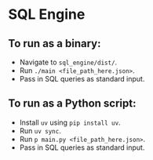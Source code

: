 # SQL Engine

## To run as a binary:
- Navigate to `sql_engine/dist/`.
- Run `./main <file_path_here.json>`.
- Pass in SQL queries as standard input.


## To run as a Python script:
- Install `uv` using `pip install uv`.
- Run `uv sync`.
- Run `p main.py <file_path_here.json>`.
- Pass in SQL queries as standard input.

